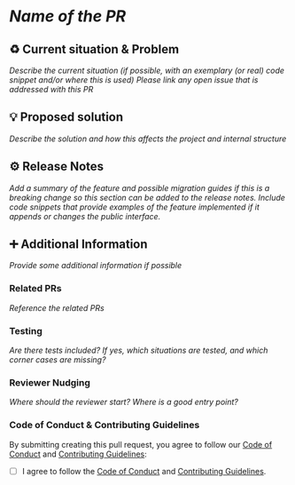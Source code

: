<!--

This source file is part of the Stanford Biodesign for Digital Health open-source project

SPDX-FileCopyrightText: 2022 Stanford Biodesign for Digital Health and the project authors (see CONTRIBUTORS.md)

SPDX-License-Identifier: MIT

-->

# *Name of the PR*

## :recycle: Current situation & Problem
*Describe the current situation (if possible, with an exemplary (or real) code snippet and/or where this is used)*
*Please link any open issue that is addressed with this PR*

## :bulb: Proposed solution
*Describe the solution and how this affects the project and internal structure*

## :gear: Release Notes 
*Add a summary of the feature and possible migration guides if this is a breaking change so this section can be added to the release notes.*
*Include code snippets that provide examples of the feature implemented if it appends or changes the public interface.*

## :heavy_plus_sign: Additional Information
*Provide some additional information if possible*

### Related PRs
*Reference the related PRs*

### Testing
*Are there tests included? If yes, which situations are tested, and which corner cases are missing?*

### Reviewer Nudging
*Where should the reviewer start? Where is a good entry point?*

### Code of Conduct & Contributing Guidelines 

By submitting creating this pull request, you agree to follow our [Code of Conduct](https://github.com/StanfordBDHG/.github/blob/main/CODE_OF_CONDUCT.md) and [Contributing Guidelines](https://github.com/StanfordBDHG/.github/blob/main/CONTRIBUTING.md):
- [ ] I agree to follow the [Code of Conduct](https://github.com/StanfordBDHG/.github/blob/main/CODE_OF_CONDUCT.md) and [Contributing Guidelines](https://github.com/StanfordBDHG/.github/blob/main/CONTRIBUTING.md).

